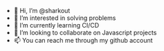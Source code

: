 - 👋 Hi, I’m @sharkout
- 👀 I’m interested in solving problems
- 🌱 I’m currently learning CI/CD
- 💞️ I’m looking to collaborate on Javascript projects
- 📫 You can reach me through my github account
